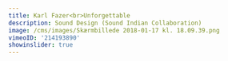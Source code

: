 ```yaml
---
title: Karl Fazer<br>Unforgettable
description: Sound Design (Sound Indian Collaboration)
image: /cms/images/Skærmbillede 2018-01-17 kl. 18.09.39.png
vimeoID: '214193890'
showinslider: true
---
```











